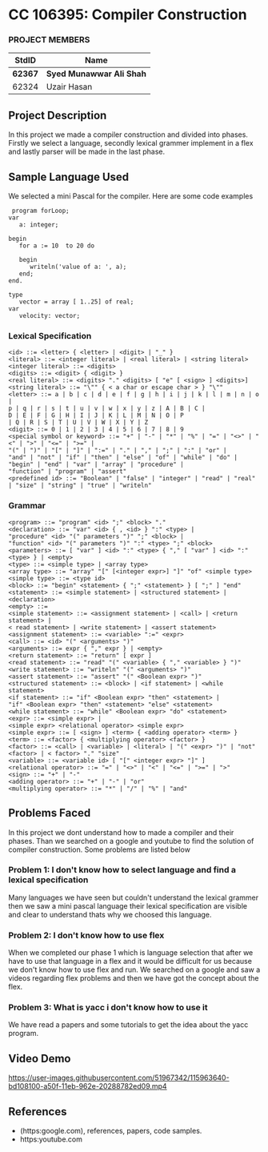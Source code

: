 
# CC 106395: Compiler Construction #
<!-- Replace XX with your course ID-->
### PROJECT MEMBERS ###
StdID | Name
------------ | -------------
**62367** | **Syed Munawwar Ali Shah** <!--this is the group leader in bold-->
62324 | Uzair Hasan
<!-- Replace name and student ids with acutally group member names and ids-->
## Project Description ##
In this project we made a compiler construction and divided into phases. Firstly we select a language, secondly lexical grammer implement in a flex and lastly parser will be made in the last phase.

## Sample Language Used ##
We selected a mini Pascal for the compiler. Here are some code examples
```
 program forLoop;
var
   a: integer;

begin
   for a := 10  to 20 do
   
   begin
      writeln('value of a: ', a);
   end;
end.  
```
```
type
   vector = array [ 1..25] of real;
var
   velocity: vector;
```
### Lexical Specification ###
```
<id> ::= <letter> { <letter> | <digit> | "_" }
<literal> ::= <integer literal> | <real literal> | <string literal>
<integer literal> ::= <digits>
<digits> ::= <digit> { <digit> }
<real literal> ::= <digits> "." <digits> [ "e" [ <sign> ] <digits>]
<string literal> ::= "\"" { < a char or escape char > } "\""
<letter> ::= a | b | c | d | e | f | g | h | i | j | k | l | m | n | o |
p | q | r | s | t | u | v | w | x | y | z | A | B | C |
D | E | F | G | H | I | J | K | L | M | N | O | P
| Q | R | S | T | U | V | W | X | Y | Z
<digit> ::= 0 | 1 | 2 | 3 | 4 | 5 | 6 | 7 | 8 | 9
<special symbol or keyword> ::= "+" | "-" | "*" | "%" | "=" | "<>" | "<" | ">" | "<=" | ">=" |
"(" | ")" | "[" | "]" | ":=" | "." | "," | ";" | ":" | "or" |
"and" | "not" | "if" | "then" | "else" | "of" | "while" | "do" |
"begin" | "end" | "var" | "array" | "procedure" |
"function" | "program" | "assert"
<predefined id> ::= "Boolean" | "false" | "integer" | "read" | "real" | "size" | "string" | "true" | "writeln"

```
### Grammar ###
```
<program> ::= "program" <id> ";" <block> "."
<declaration> ::= "var" <id> { , <id> } ":" <type> |
"procedure" <id> "(" parameters ")" ";" <block> |
"function" <id> "(" parameters ")" ":" <type> ";" <block>
<parameters> ::= [ "var" ] <id> ":" <type> { "," [ "var" ] <id> ":" <type> } | <empty>
<type> ::= <simple type> | <array type>
<array type> ::= "array" "[" [<integer expr>] "]" "of" <simple type>
<simple type> ::= <type id>
<block> ::= "begin" <statement> { ";" <statement> } [ ";" ] "end"
<statement> ::= <simple statement> | <structured statement> | <declaration>
<empty> ::=
<simple statement> ::= <assignment statement> | <call> | <return statement> |
< read statement> | <write statement> | <assert statement>
<assignment statement> ::= <variable> ":=" <expr>
<call> ::= <id> "(" <arguments> ")"
<arguments> ::= expr { "," expr } | <empty>
<return statement> ::= "return" [ expr ]
<read statement> ::= "read" "(" <variable> { "," <variable> } ")"
<write statement> ::= "writeln" "(" <arguments> ")"
<assert statement> ::= "assert" "(" <Boolean expr> ")"
<structured statement> ::= <block> | <if statement> | <while statement>
<if statement> ::= "if" <Boolean expr> "then" <statement> |
"if" <Boolean expr> "then" <statement> "else" <statement>
<while statement> ::= "while" <Boolean expr> "do" <statement> 
<expr> ::= <simple expr> |
<simple expr> <relational operator> <simple expr>
<simple expr> ::= [ <sign> ] <term> { <adding operator> <term> }
<term> ::= <factor> { <multiplying operator> <factor> }
<factor> ::= <call> | <variable> | <literal> | "(" <expr> ")" | "not" <factor> | < factor> "." "size"
<variable> ::= <variable id> [ "[" <integer expr> "]" ]
<relational operator> ::= "=" | "<>" | "<" | "<=" | ">=" | ">"
<sign> ::= "+" | "-"
<adding operator> ::= "+" | "-" | "or"
<multiplying operator> ::= "*" | "/" | "%" | "and" 
```

## Problems Faced ##
In this project we dont understand how to made a compiler and their phases. Than we searched on a google and youtube to find the solution of compiler construction.
Some problems are listed below

### Problem 1: I don't know how to select language and find a lexical specification ###
Many languages we have seen but couldn't understand the lexical grammer then we saw a mini pascal language their lexical specification are visible and clear to understand thats why we choosed this language.

### Problem 2: I don't know how to use flex ###
When we completed our phase 1 which is language selection that after we have to use that language in a flex and it would be difficult for us because we don't know how to use flex and run. We searched on a google and saw a videos regarding flex problems and then we have got the concept about the flex.

### Problem 3: What is yacc i don't know how to use it ###
We have read a papers and some tutorials to get the idea about the yacc program.

## Video Demo ##
https://user-images.githubusercontent.com/51967342/115963640-bd108100-a50f-11eb-962e-20288782ed09.mp4


## References ##
- (https:google.com), references, papers, code samples.
- https:youtube.com

